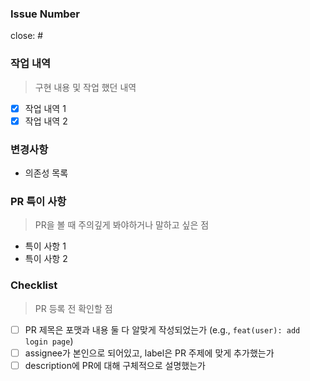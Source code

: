 ### Issue Number

close: #

### 작업 내역

> 구현 내용 및 작업 했던 내역

- [x] 작업 내역 1
- [x] 작업 내역 2

### 변경사항

- 의존성 목록

### PR 특이 사항

> PR을 볼 때 주의깊게 봐야하거나 말하고 싶은 점

- 특이 사항 1
- 특이 사항 2

### Checklist

> PR 등록 전 확인할 점

- [ ] PR 제목은 포맷과 내용 둘 다 알맞게 작성되었는가 (e.g.,
      `feat(user): add login page`)
- [ ] assignee가 본인으로 되어있고, label은 PR 주제에 맞게 추가했는가
- [ ] description에 PR에 대해 구체적으로 설명했는가
